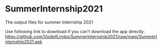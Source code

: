 # SummerInternship2021
The output files for summer Internship 2021

Use following link to download if you can't download the app directly:
https://github.com/VoidofLimbo/SummerInternship2021/raw/main/SummerInternship2021.apk
